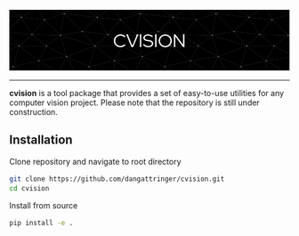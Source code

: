 ![Header](./assets/header.png)

---
**cvision** is a tool package that provides a set of easy-to-use utilities for any computer vision project. Please note that the repository is still under construction.

## Installation

Clone repository and navigate to root directory

```bash
git clone https://github.com/dangattringer/cvision.git
cd cvision
```

Install from source

```bash
pip install -e .
```
